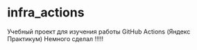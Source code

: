# infra_actions
Учебный проект для изучения работы GitHub Actions (Яндекс Практикум)
Немного сделал !!!!!